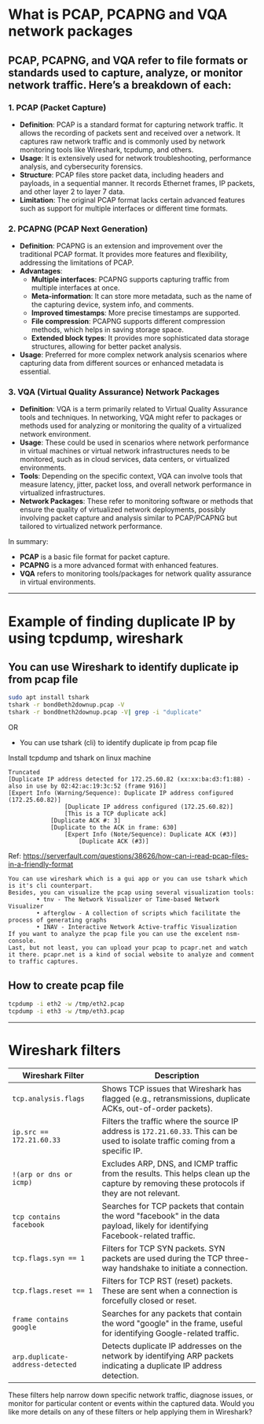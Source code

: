 # What is PCAP, PCAPNG and VQA network packages

## PCAP, PCAPNG, and VQA refer to file formats or standards used to capture, analyze, or monitor network traffic. Here’s a breakdown of each:

### 1. **PCAP (Packet Capture)**
   - **Definition**: PCAP is a standard format for capturing network traffic. It allows the recording of packets sent and received over a network. It captures raw network traffic and is commonly used by network monitoring tools like Wireshark, tcpdump, and others.
   - **Usage**: It is extensively used for network troubleshooting, performance analysis, and cybersecurity forensics.
   - **Structure**: PCAP files store packet data, including headers and payloads, in a sequential manner. It records Ethernet frames, IP packets, and other layer 2 to layer 7 data.
   - **Limitation**: The original PCAP format lacks certain advanced features such as support for multiple interfaces or different time formats.

### 2. **PCAPNG (PCAP Next Generation)**
   - **Definition**: PCAPNG is an extension and improvement over the traditional PCAP format. It provides more features and flexibility, addressing the limitations of PCAP.
   - **Advantages**:
     - **Multiple interfaces**: PCAPNG supports capturing traffic from multiple interfaces at once.
     - **Meta-information**: It can store more metadata, such as the name of the capturing device, system info, and comments.
     - **Improved timestamps**: More precise timestamps are supported.
     - **File compression**: PCAPNG supports different compression methods, which helps in saving storage space.
     - **Extended block types**: It provides more sophisticated data storage structures, allowing for better packet analysis.
   - **Usage**: Preferred for more complex network analysis scenarios where capturing data from different sources or enhanced metadata is essential.

### 3. **VQA (Virtual Quality Assurance) Network Packages**
   - **Definition**: VQA is a term primarily related to Virtual Quality Assurance tools and techniques. In networking, VQA might refer to packages or methods used for analyzing or monitoring the quality of a virtualized network environment.
   - **Usage**: These could be used in scenarios where network performance in virtual machines or virtual network infrastructures needs to be monitored, such as in cloud services, data centers, or virtualized environments.
   - **Tools**: Depending on the specific context, VQA can involve tools that measure latency, jitter, packet loss, and overall network performance in virtualized infrastructures.
   - **Network Packages**: These refer to monitoring software or methods that ensure the quality of virtualized network deployments, possibly involving packet capture and analysis similar to PCAP/PCAPNG but tailored to virtualized network performance.

In summary:
- **PCAP** is a basic file format for packet capture.
- **PCAPNG** is a more advanced format with enhanced features.
- **VQA** refers to monitoring tools/packages for network quality assurance in virtual environments.

---

# Example of finding duplicate IP by using tcpdump, wireshark

##  You can use Wireshark to identify duplicate ip from pcap file	

```bash
sudo apt install tshark
tshark -r bond0eth2downup.pcap -V
tshark -r bond0neth2downup.pcap -V| grep -i "duplicate"
```

OR 
 	
- You can use tshark (cli) to identify duplicate ip from pcap file	

Install tcpdump and tshark on linux machine

```
Truncated
[Duplicate IP address detected for 172.25.60.82 (xx:xx:ba:d3:f1:88) - also in use by 02:42:ac:19:3c:52 (frame 916)]
[Expert Info (Warning/Sequence): Duplicate IP address configured (172.25.60.82)]
 	            [Duplicate IP address configured (172.25.60.82)]
	            [This is a TCP duplicate ack]
	        [Duplicate ACK #: 3]
	        [Duplicate to the ACK in frame: 630]
	            [Expert Info (Note/Sequence): Duplicate ACK (#3)]
	                [Duplicate ACK (#3)]
```

Ref: https://serverfault.com/questions/38626/how-can-i-read-pcap-files-in-a-friendly-format
	
	You can use wireshark which is a gui app or you can use tshark which is it's cli counterpart.
	Besides, you can visualize the pcap using several visualization tools:
	        • tnv - The Network Visualizer or Time-based Network Visualizer
	        • afterglow - A collection of scripts which facilitate the process of generating graphs
	        • INAV - Interactive Network Active-traffic Visualization
	If you want to analyze the pcap file you can use the excelent nsm-console.
	Last, but not least, you can upload your pcap to pcapr.net and watch it there. pcapr.net is a kind of social website to analyze and comment to traffic captures.


## How to create pcap file	

```bash
tcpdump -i eth2 -w /tmp/eth2.pcap
tcpdump -i eth3 -w /tmp/eth3.pcap
```

---

# Wireshark  filters

| **Wireshark Filter** | **Description** |
|----------------------|-----------------|
| `tcp.analysis.flags`  | Shows TCP issues that Wireshark has flagged (e.g., retransmissions, duplicate ACKs, out-of-order packets). |
| `ip.src == 172.21.60.33` | Filters the traffic where the source IP address is `172.21.60.33`. This can be used to isolate traffic coming from a specific IP. |
| `!(arp or dns or icmp)` | Excludes ARP, DNS, and ICMP traffic from the results. This helps clean up the capture by removing these protocols if they are not relevant. |
| `tcp contains facebook` | Searches for TCP packets that contain the word "facebook" in the data payload, likely for identifying Facebook-related traffic. |
| `tcp.flags.syn == 1` | Filters for TCP SYN packets. SYN packets are used during the TCP three-way handshake to initiate a connection. |
| `tcp.flags.reset == 1` | Filters for TCP RST (reset) packets. These are sent when a connection is forcefully closed or reset. |
| `frame contains google` | Searches for any packets that contain the word "google" in the frame, useful for identifying Google-related traffic. |
| `arp.duplicate-address-detected` | Detects duplicate IP addresses on the network by identifying ARP packets indicating a duplicate IP address detection. |

These filters help narrow down specific network traffic, diagnose issues, or monitor for particular content or events within the captured data. Would you like more details on any of these filters or help applying them in Wireshark?
